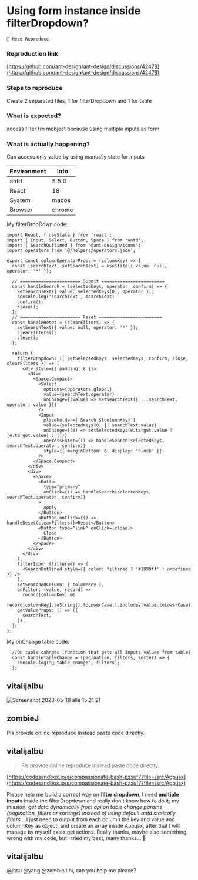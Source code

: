 # Using form instance inside filterDropdown?

`🤔 Need Reproduce`

### Reproduction link

[https://github.com/ant-design/ant-design/discussions/42478](https://github.com/ant-design/ant-design/discussions/42478)

### Steps to reproduce

Create 2 separated files, 1 for filterDropdown and 1 for table

### What is expected?

access filter fro mobject because using multiple inputs as form

### What is actually happening?

Can access only value by using manually state for inputs

| Environment | Info   |
| ----------- | ------ |
| antd        | 5.5.0  |
| React       | 18     |
| System      | macos  |
| Browser     | chrome |

<!-- generated by ant-design-issue-helper. DO NOT REMOVE -->

My filterDropDown code:

```
import React, { useState } from 'react';
import { Input, Select, Button, Space } from 'antd';
import { SearchOutlined } from '@ant-design/icons';
import operators from '@/helpers/operators.json';

export const columnOperatorProps = (columnKey) => {
  const [searchText, setSearchText] = useState({ value: null, operator: '*' });

  // ======================= Submit ========================
  const handleSearch = (selectedKeys, operator, confirm) => {
    setSearchText({ value: selectedKeys[0], operator });
    console.log('searchText', searchText)
    confirm();
    close();
  };
  // ======================= Reset ========================
  const handleReset = (clearFilters) => {
    setSearchText({ value: null, operator: '*' });
    clearFilters();
    close();
  };

  return {
    filterDropdown: ({ setSelectedKeys, selectedKeys, confirm, close, clearFilters }) => (
      <div style={{ padding: 8 }}>
        <div>
          <Space.Compact>
            <Select
              options={operators.global}
              value={searchText.operator}
              onChange={(value) => setSearchText({ ...searchText, operator: value })}
            />
            <Input
              placeholder={`Search ${columnKey}`}
              value={selectedKeys[0] || searchText.value}
              onChange={(e) => setSelectedKeys(e.target.value ? [e.target.value] : [])}
              onPressEnter={() => handleSearch(selectedKeys, searchText.operator, confirm)}
              style={{ marginBottom: 8, display: 'block' }}
            />
          </Space.Compact>
        </div>
        <div>
          <Space>
            <Button
              type="primary"
              onClick={() => handleSearch(selectedKeys, searchText.operator, confirm)}
            >
              Apply
            </Button>
            <Button onClick={() => handleReset(clearFilters)}>Reset</Button>
            <Button type="link" onClick={close}>
              Close
            </Button>
          </Space>
        </div>
      </div>
    ),
    filterIcon: (filtered) => (
      <SearchOutlined style={{ color: filtered ? '#1890ff' : undefined }} />
    ),
    setSearchedColumn: { columnKey },
    onFilter: (value, record) =>
      record[columnKey] &&
      record[columnKey].toString().toLowerCase().includes(value.toLowerCase()),
    getValueProps: () => ({
      searchText,
    }),
  };
};
```

My onChange table code:

```
  //On table cahnges (function that gets all inputs values from table)
  const handleTableChange = (pagination, filters, sorter) => {
    console.log("🎉 table-change", filters);
  };

```

## vitalijalbu

![Screenshot 2023-05-18 alle 15 21 21](https://github.com/ant-design/ant-design/assets/40239902/26df0c3d-1f42-4f9f-88f2-a86e8b96560c)

## zombieJ

Pls provide online reproduce instead paste code directly.

## vitalijalbu

> Pls provide online reproduce instead paste code directly.

[https://codesandbox.io/s/compassionate-bash-pzxuf7?file=/src/App.jsx](https://codesandbox.io/s/compassionate-bash-pzxuf7?file=/src/App.jsx)

Please help me build a correct way on f**ilter dropdown**, I need **multiple inputs** inside the filterDropdown and really don't know how to do it; my mission: _get data dynamically from api on table change params (pagination, fitlers or sortings) instead of using default antd statically fitlers..._
I just need to output from each column the key and value and columnKey as object, and create an array inside App.jsx, after that I will manage by myself axios get actions. Really thanks, maybe also something wrong with my code, but I tried my best, many thanks... 🙏

## vitalijalbu

@jhsu @yang @zombieJ hi, can you help me please?
